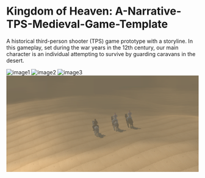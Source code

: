 # Kingdom of Heaven: A-Narrative-TPS-Medieval-Game-Template

A historical third-person shooter (TPS) game prototype with a storyline. In this gameplay, set during the war years in the 12th century, our main character is an individual attempting to survive by guarding caravans in the desert.


![image1](https://github.com/mhasangecit/Crusade-and-Jihad-Game/blob/main/Screenshots/Screenshot%202024-01-02%20142208.png)
![image2](https://github.com/mhasangecit/Crusade-and-Jihad-Game/blob/main/Screenshots/Screenshot%202024-01-02%20142550.png)
![image3](https://github.com/mhasangecit/Crusade-and-Jihad-Game/blob/main/Screenshots/Screenshot%202024-01-02%20153718.png)
![image4](https://github.com/mhasangecit/Crusade-and-Jihad-Game/blob/main/Screenshots/Screenshot%202024-01-02%20153856.png)
